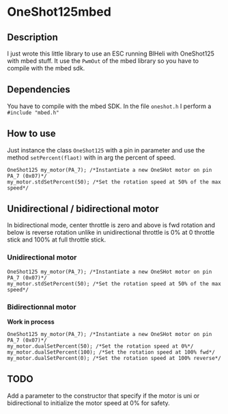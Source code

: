 # OneShot125mbed

## Description

I just wrote this little library to use an ESC running BlHeli with OneShot125 with mbed stuff.
It use the `PwmOut` of the mbed library so you have to compile with the mbed sdk.

## Dependencies

You have to compile with the mbed SDK.
In the file `oneshot.h` I perform a `#include "mbed.h"`


## How to use

Just instance the class `OneShot125` with a pin in parameter and use the method `setPercent(flaot)` with in arg the percent of speed.

```
OneShot125 my_motor(PA_7); /*Instantiate a new OneSHot motor on pin PA_7 (0x07)*/
my_motor.stdSetPercent(50); /*Set the rotation speed at 50% of the max speed*/

```

## Unidirectional / bidirectional motor

In bidirectional mode, center throttle is zero and above is fwd rotation and below is reverse rotation unlike in unidirectional throttle is 0% at 0 throttle stick and 100% at full throttle stick.

### Unidirectional motor

```
OneShot125 my_motor(PA_7); /*Instantiate a new OneSHot motor on pin PA_7 (0x07)*/
my_motor.stdSetPercent(50); /*Set the rotation speed at 50% of the max speed*/

```

### Bidirectionnal motor

__Work in process__

```
OneShot125 my_motor(PA_7); /*Instantiate a new OneSHot motor on pin PA_7 (0x07)*/
my_motor.dualSetPercent(50); /*Set the rotation speed at 0%*/
my_motor.dualSetPercent(100); /*Set the rotation speed at 100% fwd*/
my_motor.dualSetPercent(0); /*Set the rotation speed at 100% reverse*/

```

## TODO

Add a parameter to the constructor that specify if the motor is uni or bidirectional to initialize the motor speed at 0% for safety.